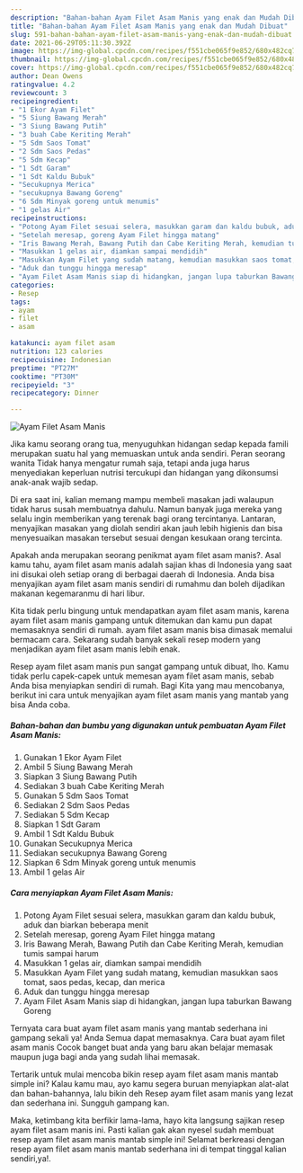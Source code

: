 ```yaml
---
description: "Bahan-bahan Ayam Filet Asam Manis yang enak dan Mudah Dibuat"
title: "Bahan-bahan Ayam Filet Asam Manis yang enak dan Mudah Dibuat"
slug: 591-bahan-bahan-ayam-filet-asam-manis-yang-enak-dan-mudah-dibuat
date: 2021-06-29T05:11:30.392Z
image: https://img-global.cpcdn.com/recipes/f551cbe065f9e852/680x482cq70/ayam-filet-asam-manis-foto-resep-utama.jpg
thumbnail: https://img-global.cpcdn.com/recipes/f551cbe065f9e852/680x482cq70/ayam-filet-asam-manis-foto-resep-utama.jpg
cover: https://img-global.cpcdn.com/recipes/f551cbe065f9e852/680x482cq70/ayam-filet-asam-manis-foto-resep-utama.jpg
author: Dean Owens
ratingvalue: 4.2
reviewcount: 3
recipeingredient:
- "1 Ekor Ayam Filet"
- "5 Siung Bawang Merah"
- "3 Siung Bawang Putih"
- "3 buah Cabe Keriting Merah"
- "5 Sdm Saos Tomat"
- "2 Sdm Saos Pedas"
- "5 Sdm Kecap"
- "1 Sdt Garam"
- "1 Sdt Kaldu Bubuk"
- "Secukupnya Merica"
- "secukupnya Bawang Goreng"
- "6 Sdm Minyak goreng untuk menumis"
- "1 gelas Air"
recipeinstructions:
- "Potong Ayam Filet sesuai selera, masukkan garam dan kaldu bubuk, aduk dan biarkan beberapa menit"
- "Setelah meresap, goreng Ayam Filet hingga matang"
- "Iris Bawang Merah, Bawang Putih dan Cabe Keriting Merah, kemudian tumis sampai harum"
- "Masukkan 1 gelas air, diamkan sampai mendidih"
- "Masukkan Ayam Filet yang sudah matang, kemudian masukkan saos tomat, saos pedas, kecap, dan merica"
- "Aduk dan tunggu hingga meresap"
- "Ayam Filet Asam Manis siap di hidangkan, jangan lupa taburkan Bawang Goreng"
categories:
- Resep
tags:
- ayam
- filet
- asam

katakunci: ayam filet asam 
nutrition: 123 calories
recipecuisine: Indonesian
preptime: "PT27M"
cooktime: "PT30M"
recipeyield: "3"
recipecategory: Dinner

---
```



![Ayam Filet Asam Manis](https://img-global.cpcdn.com/recipes/f551cbe065f9e852/680x482cq70/ayam-filet-asam-manis-foto-resep-utama.jpg)

Jika kamu seorang orang tua, menyuguhkan hidangan sedap kepada famili merupakan suatu hal yang memuaskan untuk anda sendiri. Peran seorang  wanita Tidak hanya mengatur rumah saja, tetapi anda juga harus menyediakan keperluan nutrisi tercukupi dan hidangan yang dikonsumsi anak-anak wajib sedap.

Di era  saat ini, kalian memang mampu membeli masakan jadi walaupun tidak harus susah membuatnya dahulu. Namun banyak juga mereka yang selalu ingin memberikan yang terenak bagi orang tercintanya. Lantaran, menyajikan masakan yang diolah sendiri akan jauh lebih higienis dan bisa menyesuaikan masakan tersebut sesuai dengan kesukaan orang tercinta. 



Apakah anda merupakan seorang penikmat ayam filet asam manis?. Asal kamu tahu, ayam filet asam manis adalah sajian khas di Indonesia yang saat ini disukai oleh setiap orang di berbagai daerah di Indonesia. Anda bisa menyajikan ayam filet asam manis sendiri di rumahmu dan boleh dijadikan makanan kegemaranmu di hari libur.

Kita tidak perlu bingung untuk mendapatkan ayam filet asam manis, karena ayam filet asam manis gampang untuk ditemukan dan kamu pun dapat memasaknya sendiri di rumah. ayam filet asam manis bisa dimasak memalui bermacam cara. Sekarang sudah banyak sekali resep modern yang menjadikan ayam filet asam manis lebih enak.

Resep ayam filet asam manis pun sangat gampang untuk dibuat, lho. Kamu tidak perlu capek-capek untuk memesan ayam filet asam manis, sebab Anda bisa menyiapkan sendiri di rumah. Bagi Kita yang mau mencobanya, berikut ini cara untuk menyajikan ayam filet asam manis yang mantab yang bisa Anda coba.

<!--inarticleads1-->

##### Bahan-bahan dan bumbu yang digunakan untuk pembuatan Ayam Filet Asam Manis:

1. Gunakan 1 Ekor Ayam Filet
1. Ambil 5 Siung Bawang Merah
1. Siapkan 3 Siung Bawang Putih
1. Sediakan 3 buah Cabe Keriting Merah
1. Gunakan 5 Sdm Saos Tomat
1. Sediakan 2 Sdm Saos Pedas
1. Sediakan 5 Sdm Kecap
1. Siapkan 1 Sdt Garam
1. Ambil 1 Sdt Kaldu Bubuk
1. Gunakan Secukupnya Merica
1. Sediakan secukupnya Bawang Goreng
1. Siapkan 6 Sdm Minyak goreng untuk menumis
1. Ambil 1 gelas Air




<!--inarticleads2-->

##### Cara menyiapkan Ayam Filet Asam Manis:

1. Potong Ayam Filet sesuai selera, masukkan garam dan kaldu bubuk, aduk dan biarkan beberapa menit
1. Setelah meresap, goreng Ayam Filet hingga matang
1. Iris Bawang Merah, Bawang Putih dan Cabe Keriting Merah, kemudian tumis sampai harum
1. Masukkan 1 gelas air, diamkan sampai mendidih
1. Masukkan Ayam Filet yang sudah matang, kemudian masukkan saos tomat, saos pedas, kecap, dan merica
1. Aduk dan tunggu hingga meresap
1. Ayam Filet Asam Manis siap di hidangkan, jangan lupa taburkan Bawang Goreng




Ternyata cara buat ayam filet asam manis yang mantab sederhana ini gampang sekali ya! Anda Semua dapat memasaknya. Cara buat ayam filet asam manis Cocok banget buat anda yang baru akan belajar memasak maupun juga bagi anda yang sudah lihai memasak.

Tertarik untuk mulai mencoba bikin resep ayam filet asam manis mantab simple ini? Kalau kamu mau, ayo kamu segera buruan menyiapkan alat-alat dan bahan-bahannya, lalu bikin deh Resep ayam filet asam manis yang lezat dan sederhana ini. Sungguh gampang kan. 

Maka, ketimbang kita berfikir lama-lama, hayo kita langsung sajikan resep ayam filet asam manis ini. Pasti kalian gak akan nyesel sudah membuat resep ayam filet asam manis mantab simple ini! Selamat berkreasi dengan resep ayam filet asam manis mantab sederhana ini di tempat tinggal kalian sendiri,ya!.

